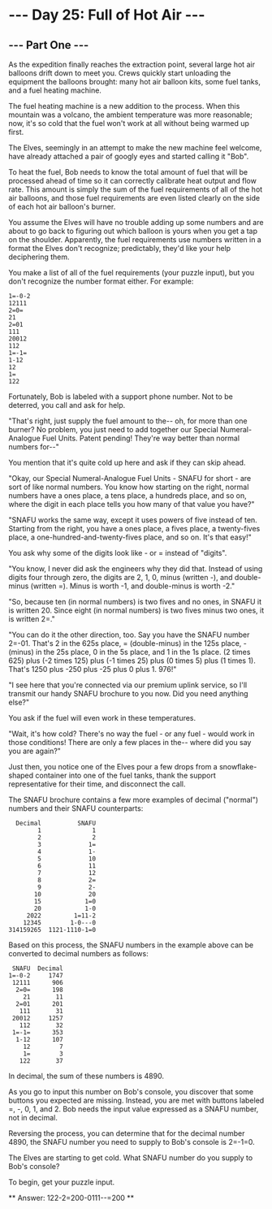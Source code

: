 # --- Day 25: Full of Hot Air ---
## --- Part One ---
As the expedition finally reaches the extraction point, several large hot air balloons drift down to meet you. Crews quickly start unloading the equipment the balloons brought: many hot air balloon kits, some fuel tanks, and a fuel heating machine.

The fuel heating machine is a new addition to the process. When this mountain was a volcano, the ambient temperature was more reasonable; now, it's so cold that the fuel won't work at all without being warmed up first.

The Elves, seemingly in an attempt to make the new machine feel welcome, have already attached a pair of googly eyes and started calling it "Bob".

To heat the fuel, Bob needs to know the total amount of fuel that will be processed ahead of time so it can correctly calibrate heat output and flow rate. This amount is simply the sum of the fuel requirements of all of the hot air balloons, and those fuel requirements are even listed clearly on the side of each hot air balloon's burner.

You assume the Elves will have no trouble adding up some numbers and are about to go back to figuring out which balloon is yours when you get a tap on the shoulder. Apparently, the fuel requirements use numbers written in a format the Elves don't recognize; predictably, they'd like your help deciphering them.

You make a list of all of the fuel requirements (your puzzle input), but you don't recognize the number format either. For example:
```
1=-0-2
12111
2=0=
21
2=01
111
20012
112
1=-1=
1-12
12
1=
122
```
Fortunately, Bob is labeled with a support phone number. Not to be deterred, you call and ask for help.

"That's right, just supply the fuel amount to the-- oh, for more than one burner? No problem, you just need to add together our Special Numeral-Analogue Fuel Units. Patent pending! They're way better than normal numbers for--"

You mention that it's quite cold up here and ask if they can skip ahead.

"Okay, our Special Numeral-Analogue Fuel Units - SNAFU for short - are sort of like normal numbers. You know how starting on the right, normal numbers have a ones place, a tens place, a hundreds place, and so on, where the digit in each place tells you how many of that value you have?"

"SNAFU works the same way, except it uses powers of five instead of ten. Starting from the right, you have a ones place, a fives place, a twenty-fives place, a one-hundred-and-twenty-fives place, and so on. It's that easy!"

You ask why some of the digits look like - or = instead of "digits".

"You know, I never did ask the engineers why they did that. Instead of using digits four through zero, the digits are 2, 1, 0, minus (written -), and double-minus (written =). Minus is worth -1, and double-minus is worth -2."

"So, because ten (in normal numbers) is two fives and no ones, in SNAFU it is written 20. Since eight (in normal numbers) is two fives minus two ones, it is written 2=."

"You can do it the other direction, too. Say you have the SNAFU number 2=-01. That's 2 in the 625s place, = (double-minus) in the 125s place, - (minus) in the 25s place, 0 in the 5s place, and 1 in the 1s place. (2 times 625) plus (-2 times 125) plus (-1 times 25) plus (0 times 5) plus (1 times 1). That's 1250 plus -250 plus -25 plus 0 plus 1. 976!"

"I see here that you're connected via our premium uplink service, so I'll transmit our handy SNAFU brochure to you now. Did you need anything else?"

You ask if the fuel will even work in these temperatures.

"Wait, it's how cold? There's no way the fuel - or any fuel - would work in those conditions! There are only a few places in the-- where did you say you are again?"

Just then, you notice one of the Elves pour a few drops from a snowflake-shaped container into one of the fuel tanks, thank the support representative for their time, and disconnect the call.

The SNAFU brochure contains a few more examples of decimal ("normal") numbers and their SNAFU counterparts:
```
  Decimal          SNAFU
        1              1
        2              2
        3             1=
        4             1-
        5             10
        6             11
        7             12
        8             2=
        9             2-
       10             20
       15            1=0
       20            1-0
     2022         1=11-2
    12345        1-0---0
314159265  1121-1110-1=0
```
Based on this process, the SNAFU numbers in the example above can be converted to decimal numbers as follows:
```
 SNAFU  Decimal
1=-0-2     1747
 12111      906
  2=0=      198
    21       11
  2=01      201
   111       31
 20012     1257
   112       32
 1=-1=      353
  1-12      107
    12        7
    1=        3
   122       37
```
In decimal, the sum of these numbers is 4890.

As you go to input this number on Bob's console, you discover that some buttons you expected are missing. Instead, you are met with buttons labeled =, -, 0, 1, and 2. Bob needs the input value expressed as a SNAFU number, not in decimal.

Reversing the process, you can determine that for the decimal number 4890, the SNAFU number you need to supply to Bob's console is 2=-1=0.

The Elves are starting to get cold. What SNAFU number do you supply to Bob's console?

To begin, get your puzzle input.

** Answer: 122-2=200-0111--=200 **